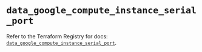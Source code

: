 # `data_google_compute_instance_serial_port`

Refer to the Terraform Registry for docs: [`data_google_compute_instance_serial_port`](https://registry.terraform.io/providers/hashicorp/google-beta/5.35.0/docs/data-sources/google_compute_instance_serial_port).
